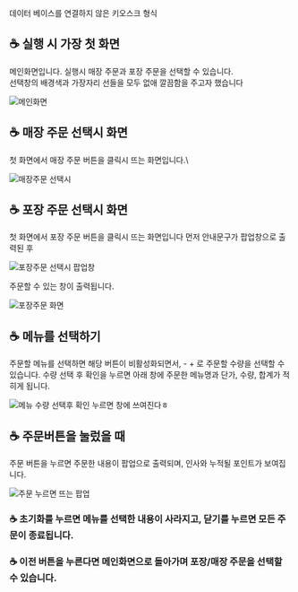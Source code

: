 데이터 베이스를 연결하지 않은 키오스크 형식

## ☕ 실행 시 가장 첫 화면
메인화면입니다. 실행시 매장 주문과 포장 주문을 선택할 수 있습니다. \
선택창의 배경색과 가장자리 선들을 모두 없애 깔끔함을 주고자 했습니다

![메인화면](https://user-images.githubusercontent.com/51469989/113513548-3ff38b00-95a5-11eb-86d1-3fe563240a24.JPG)

## ☕ 매장 주문 선택시 화면
첫 화면에서 매장 주문 버튼을 클릭시 뜨는 화면입니다.\

![매장주문 선택시](https://user-images.githubusercontent.com/51469989/113513523-25b9ad00-95a5-11eb-9b03-a9d7be34d9af.JPG)

## ☕ 포장 주문 선택시 화면
첫 화면에서 포장 주문 버튼을 클릭시 뜨는 화면입니다
먼저 안내문구가 팝업창으로 출력된 후

![포장주문 선택시 팝업창](https://user-images.githubusercontent.com/51469989/113513734-10914e00-95a6-11eb-9ea1-168436d90f40.JPG)

주문할 수 있는 창이 출력됩니다.

![포장주문 화면](https://user-images.githubusercontent.com/51469989/113513613-85b05380-95a5-11eb-9c16-45839a024859.JPG)

## ☕ 메뉴를 선택하기
주문할 메뉴를 선택하면 해당 버튼이 비활성화되면서, - + 로 주문할 수량을 선택할 수 있습니다.
수량 선택 후 확인을 누르면 아래 창에 주문한 메뉴명과 단가, 수량, 합계가 적히게 됩니다.

![메뉴 수량 선택후 확인 누르면 창에 쓰여진다](https://user-images.githubusercontent.com/51469989/113513649-b42e2e80-95a5-11eb-97dc-291130fba50b.JPG)ㅎ

## ☕ 주문버튼을 눌렀을 때
주문 버튼을 누르면 주문한 내용이 팝업으로 출력되며, 인사와 누적될 포인트가 보여집니다.

![주문 누르면 뜨는 팝업](https://user-images.githubusercontent.com/51469989/113513784-3a4a7500-95a6-11eb-9898-73432cbf4d6c.JPG)

### ☕ 초기화를 누르면 메뉴를 선택한 내용이 사라지고, 닫기를 누르면 모든 주문이 종료됩니다.
### ☕ 이전 버튼을 누른다면 메인화면으로 돌아가며 포장/매장 주문을 선택할 수 있습니다.
